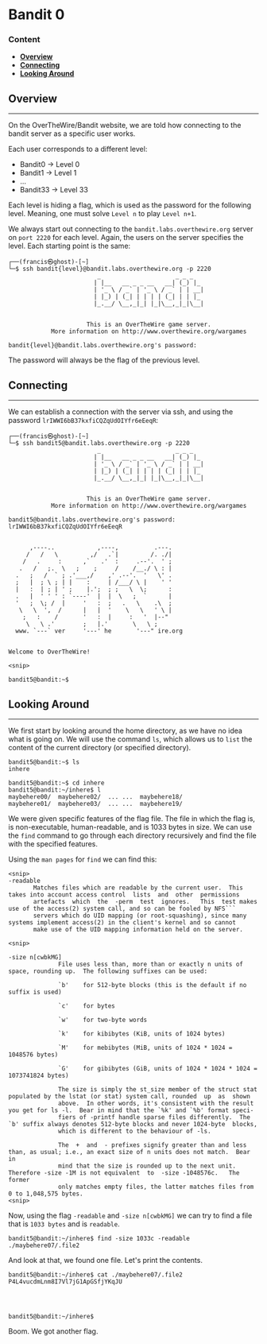 # Bandit 0

### Content
- **[Overview](#Overview)**
- **[Connecting](#Connecting)**
- **[Looking Around](#Looking-Around)**


## Overview

-----------------
On the OverTheWire/Bandit website, we are told how connecting to the bandit server as a specific user works.

Each user corresponds to a different level:
- Bandit0 -> Level 0
- Bandit1 -> Level 1
- ...
- Bandit33 -> Level 33

Each level is hiding a flag, which is used as the password for the following level. Meaning, one must solve `Level n` to play `Level n+1`.

We always start out connecting to the `bandit.labs.overthewire.org` server on `port 2220` for each level.
Again, the users on the server specifies the level. Each starting point is the same:

``` commandline
┌──(francis㉿ghost)-[~]
└─$ ssh bandit{level}@bandit.labs.overthewire.org -p 2220
                         _                     _ _ _   
                        | |__   __ _ _ __   __| (_) |_ 
                        | '_ \ / _` | '_ \ / _` | | __|
                        | |_) | (_| | | | | (_| | | |_ 
                        |_.__/ \__,_|_| |_|\__,_|_|\__|
                                                       

                      This is an OverTheWire game server. 
            More information on http://www.overthewire.org/wargames

bandit{level}@bandit.labs.overthewire.org's password: 
```

The password will always be the flag of the previous level.


## Connecting

--------------

We can establish a connection with the server via ssh, and using the password `lrIWWI6bB37kxfiCQZqUdOIYfr6eEeqR`:

``` commandline
┌──(francis㉿ghost)-[~]
└─$ ssh bandit5@bandit.labs.overthewire.org -p 2220
                         _                     _ _ _   
                        | |__   __ _ _ __   __| (_) |_ 
                        | '_ \ / _` | '_ \ / _` | | __|
                        | |_) | (_| | | | | (_| | | |_ 
                        |_.__/ \__,_|_| |_|\__,_|_|\__|
                                                       

                      This is an OverTheWire game server. 
            More information on http://www.overthewire.org/wargames

bandit5@bandit.labs.overthewire.org's password: lrIWWI6bB37kxfiCQZqUdOIYfr6eEeqR


      ,----..            ,----,          .---.
     /   /   \         ,/   .`|         /. ./|
    /   .     :      ,`   .'  :     .--'.  ' ;
   .   /   ;.  \   ;    ;     /    /__./ \ : |
  .   ;   /  ` ; .'___,/    ,' .--'.  '   \' .
  ;   |  ; \ ; | |    :     | /___/ \ |    ' '
  |   :  | ; | ' ;    |.';  ; ;   \  \;      :
  .   |  ' ' ' : `----'  |  |  \   ;  `      |
  '   ;  \; /  |     '   :  ;   .   \    .\  ;
   \   \  ',  /      |   |  '    \   \   ' \ |
    ;   :    /       '   :  |     :   '  |--"
     \   \ .'        ;   |.'       \   \ ;
  www. `---` ver     '---' he       '---" ire.org


Welcome to OverTheWire!

<snip>

bandit5@bandit:~$ 
```

## Looking Around

--------------
We first start by looking around the home directory, as we have no idea what is going on. We will use the command `ls`,
which allows us to `list` the content of the current directory (or specified directory).

``` commandline
bandit5@bandit:~$ ls
inhere
```

``` commandline
bandit5@bandit:~$ cd inhere
bandit5@bandit:~/inhere$ l
maybehere00/  maybehere02/  ... ...  maybehere18/
maybehere01/  maybehere03/  ... ...  maybehere19/
```

We were given specific features of the flag file. The file in which the flag is, is non-executable, human-readable, and is 1033 bytes in size.
We can use the `find` command to go through each directory recursively and find the file with the specified features.

Using the `man pages` for `find` we can find this:

``` commandline
<snip>
-readable
       Matches files which are readable by the current user.  This takes into account access control  lists  and  other  permissions
       artefacts  which  the  -perm  test  ignores.   This  test makes use of the access(2) system call, and so can be fooled by NFS```
       servers which do UID mapping (or root-squashing), since many systems implement access(2) in the client's kernel and so cannot
       make use of the UID mapping information held on the server.   

<snip>

-size n[cwbkMG]
              File uses less than, more than or exactly n units of space, rounding up.  The following suffixes can be used:

              `b'    for 512-byte blocks (this is the default if no suffix is used)

              `c'    for bytes

              `w'    for two-byte words

              `k'    for kibibytes (KiB, units of 1024 bytes)

              `M'    for mebibytes (MiB, units of 1024 * 1024 = 1048576 bytes)

              `G'    for gibibytes (GiB, units of 1024 * 1024 * 1024 = 1073741824 bytes)

              The size is simply the st_size member of the struct stat populated by the lstat (or stat) system call, rounded  up  as  shown
              above.  In other words, it's consistent with the result you get for ls -l.  Bear in mind that the `%k' and `%b' format speci‐
              fiers of -printf handle sparse files differently.  The `b' suffix always denotes 512-byte blocks and never 1024-byte  blocks,
              which is different to the behaviour of -ls.

              The  +  and  - prefixes signify greater than and less than, as usual; i.e., an exact size of n units does not match.  Bear in
              mind that the size is rounded up to the next unit.  Therefore -size -1M is not equivalent  to  -size -1048576c.   The  former
              only matches empty files, the latter matches files from 0 to 1,048,575 bytes.
<snip>
```

Now, using the flag `-readable` and `-size n[cwbkMG]` we can try to find a file that is `1033 bytes` and is `readable`.

``` commandline
bandit5@bandit:~/inhere$ find -size 1033c -readable
./maybehere07/.file2
```

And look at that, we found one file. Let's print the contents.

``` commandline 
bandit5@bandit:~/inhere$ cat ./maybehere07/.file2
P4L4vucdmLnm8I7Vl7jG1ApGSfjYKqJU




bandit5@bandit:~/inhere$ 
```

Boom. We got another flag.


